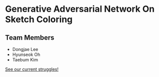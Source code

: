 # Generative Adversarial Network On Sketch Coloring

<!-- [![Build Status](https://travis-ci.com/ktaebum/NC-GAN.svg?branch=master)](https://travis-ci.com/ktaebum/NC-GAN) -->

## Team Members
- Dongjae Lee
- Hyunseok Oh
- Taebum Kim

[See our current struggles!](https://github.com/ktaebum/NC-GAN/blob/master/results/README.md)
